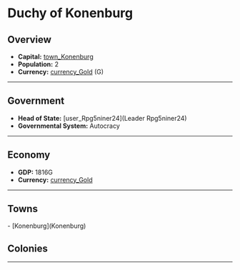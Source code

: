 # <!--NAME-->Duchy of Konenburg<!--NAME-->

## Overview

- **Capital:** <!--CAPITAL_LINK-->[town_Konenburg](Konenburg)<!--CAPITAL_LINK-->
- **Population:** <!--POPULATION-->2<!--POPULATION-->
- **Currency:** <!--CURRENCY_LINK-->[currency_Gold](Gold)<!--CURRENCY_LINK--> (<!--CURRENCY_ABV-->G<!--CURRENCY_ABV-->)

---

## Government

- **Head of State:** <!--LEADER_TITLE_LINK-->[user_Rpg5niner24](Leader Rpg5niner24)<!--LEADER_TITLE_LINK-->
- **Governmental System:** <!--GOVERNMENT-->Autocracy<!--GOVERNMENT-->

---

## Economy

- **GDP:** <!--GDP-->1816G<!--GDP-->
- **Currency:** <!--CURRENCY_LINK-->[currency_Gold](Gold)<!--CURRENCY_LINK-->

---

## Towns

<!--TOWNS-->- [Konenburg](Konenburg)<!--TOWNS-->

## Colonies

<!--COLONIES--><!--COLONIES-->

---